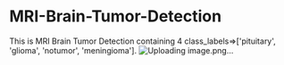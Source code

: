 # MRI-Brain-Tumor-Detection
This is MRI Brain Tumor Detection containing 4 class_labels=>['pituitary', 'glioma', 'notumor', 'meningioma'].
![Uploading image.png…]()




